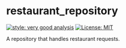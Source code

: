 # restaurant_repository

[![style: very good analysis][very_good_analysis_badge]][very_good_analysis_link]
[![License: MIT][license_badge]][license_link]

A repository that handles restaurant requests.

[license_badge]: https://img.shields.io/badge/license-MIT-blue.svg
[license_link]: https://opensource.org/licenses/MIT
[very_good_analysis_badge]: https://img.shields.io/badge/style-very_good_analysis-B22C89.svg
[very_good_analysis_link]: https://pub.dev/packages/very_good_analysis